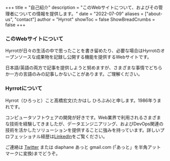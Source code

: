 +++
title = "自己紹介"
description = "このWebサイトについて、およびその管理者についての情報を提供します。"
date = "2022-07-09"
aliases = ["about-us", "contact"]
author = "Hyrrot"
showToc = false
ShowBreadCrumbs = false
+++

### このWebサイトについて

Hyrrotが日々の生活の中で思ったことを書き留めたり、必要な場合はHyrrotのオープンソースな成果物を記録し公開する機能を提供するWebサイトです。

日本語/英語の両方で記事を提供しようと努めますが、さまざまな事情でどちらか一方の言語のみの記事しかないことがあります。ご理解ください。

### Hyrrotについて

Hyrrot（ひろっと）こと髙橋宏文(たかはし ひろぶみ)と申します。1986年うまれです。

コンピュータソフトウェアの開発が好きです。Web業界で利用されるさまざまな技術を経験してきましたが、データエンジニアリング、およびDevOps関連の技術を活かしたソリューションを提供することに強みを持っています。詳しいプロフェッショナル経歴は[LinkedIn](https://www.linkedin.com/in/hirobumi-takahashi-7ba45538/)をご覧ください。

ご連絡は [Twitter](https://www.twitter.com/hyrrot/) または diaphane あっと gmail.com (「あっと」を半角アットマークに変換)までどうぞ。